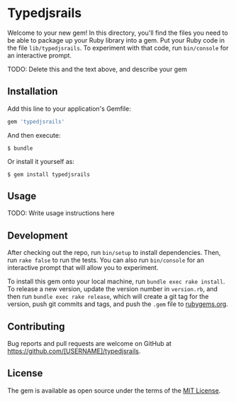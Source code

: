 # Typedjsrails

Welcome to your new gem! In this directory, you'll find the files you need to be able to package up your Ruby library into a gem. Put your Ruby code in the file `lib/typedjsrails`. To experiment with that code, run `bin/console` for an interactive prompt.

TODO: Delete this and the text above, and describe your gem

## Installation

Add this line to your application's Gemfile:

```ruby
gem 'typedjsrails'
```

And then execute:

    $ bundle

Or install it yourself as:

    $ gem install typedjsrails

## Usage

TODO: Write usage instructions here

## Development

After checking out the repo, run `bin/setup` to install dependencies. Then, run `rake false` to run the tests. You can also run `bin/console` for an interactive prompt that will allow you to experiment.

To install this gem onto your local machine, run `bundle exec rake install`. To release a new version, update the version number in `version.rb`, and then run `bundle exec rake release`, which will create a git tag for the version, push git commits and tags, and push the `.gem` file to [rubygems.org](https://rubygems.org).

## Contributing

Bug reports and pull requests are welcome on GitHub at https://github.com/[USERNAME]/typedjsrails.


## License

The gem is available as open source under the terms of the [MIT License](http://opensource.org/licenses/MIT).

